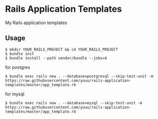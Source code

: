 # Rails Application Templates

My Rails application templates

## Usage

```
$ mkdir YOUR_RAILS_PROJECT && cd YOUR_RAILS_PROJECT
$ bundle init
$ bundle install --path vendor/bundle --jobs=4
```

for postgres

```
$ bundle exec rails new . --database=postgresql --skip-test-unit -m https://raw.githubusercontent.com/yuuu/rails-application-templates/master/app_template.rb
```

for mysql

```
$ bundle exec rails new . --database=mysql --skip-test-unit -m https://raw.githubusercontent.com/yuuu/rails-application-templates/master/app_template.rb
```

